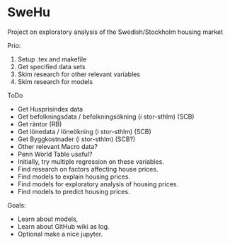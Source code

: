 # SweHu
Project on exploratory analysis of the Swedish/Stockholm housing market

Prio:
1. Setup .tex and makefile
2. Get specified data sets
3. Skim research for other relevant variables
4. Skim research for models

ToDo
- Get Husprisindex data
- Get befolkningsdata / befolkningsökning (i stor-sthlm) (SCB)
- Get räntor (RB)
- Get lönedata / löneökning (i stor-sthlm) (SCB)
- Get Byggkostnader (i stor-sthlm) (SCB?)
- Other relevant Macro data?
- Penn World Table useful?
- Initially, try multiple regression on these variables.
- Find research on factors affecting house prices.
- Find models to explain housing prices.
- Find models for exploratory analysis of housing prices.
- Find models to predict housing prices.

Goals:
- Learn about models,
- Learn about GitHub wiki as log.
- Optional make a nice jupyter.

